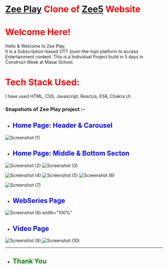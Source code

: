 # <span style="color:red">[Zee Play](https://www.zeeplay.vercel.app/) Clone of [Zee5](https://www.zee5.com/) Website </span>

# <span style="color:red"> Welcome Here!</span>

Hello & Welcome to Zee Play,<br>
It is a Subscription-based OTT (over-the-top) platform to access Entertainment content. This is a Individual Project build in 5 days in Construct Week at Masai School.

# <span style="color:red"> Tech Stack Used: </span>

I have used HTML, CSS, Javascript, ReactJs, ES6, Chakra UI.

### Snapshots of Zee Play project :- 

- ## <span style="color:blue"> Home Page: Header & Carousel </span>

![Screenshot (1)](https://user-images.githubusercontent.com/100137935/208622696-a6ae0a70-d2be-493e-995a-ea621fbb46d9.png)


- ## <span style="color:blue"> Home Page: Middle & Bottom Secton </span>

![Screenshot (2)](https://user-images.githubusercontent.com/100137935/208623672-f4f8a72b-0ae0-436f-aed8-b215b305494e.jpeg)
![Screenshot (3)](https://user-images.githubusercontent.com/100137935/208694913-cd58ac5a-2e68-43b3-ae17-bb0454677ed1.png)

![Screenshot (4)](https://user-images.githubusercontent.com/100137935/208695359-fc9b5bc3-6aaf-48b3-8060-163a49019642.png)
![Screenshot (5)](https://user-images.githubusercontent.com/100137935/208696094-8d880502-bb2d-4c4f-a5d7-8ab21c1eee9d.png)
![Screenshot (6)](https://user-images.githubusercontent.com/100137935/208696164-acf54809-f0bf-4186-9657-b451a4c64ee1.png)


![Screenshot (7)](https://user-images.githubusercontent.com/100137935/208624781-554f8ad7-9983-4fd4-aa35-351fd08f60c8.png)


- ## <span style="color:blue"> WebSeries Page </span>

![Screenshot (8) width="100%"](https://user-images.githubusercontent.com/100137935/208624214-a7df28a4-4c76-448f-87d9-1f1eb8f39715.jpeg)


- ## <span style="color:blue"> Video Page </span>

![Screenshot (9)](https://user-images.githubusercontent.com/100137935/208623164-4fd702a9-9ec2-450d-b548-109438ee9ae6.png)
![Screenshot (10)](https://user-images.githubusercontent.com/100137935/208623186-8bfa159b-d5cf-4d03-bdc9-36fa1697e870.png)

<hr>

- ## <span style="color:green"> Thank You </span>
